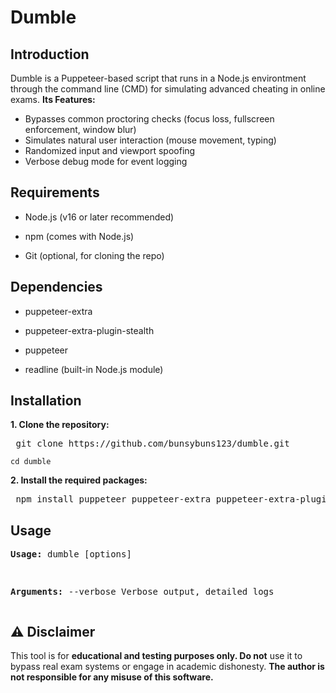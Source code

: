 # Dumble

## Introduction
Dumble is a Puppeteer-based script that runs in a Node.js environtment through the command line (CMD) for simulating advanced cheating in online exams. **Its Features:**

- Bypasses common proctoring checks (focus loss, fullscreen enforcement, window blur)
- Simulates natural user interaction (mouse movement, typing)
- Randomized input and viewport spoofing
- Verbose debug mode for event logging


## Requirements

- Node.js (v16 or later recommended)

- npm (comes with Node.js)

- Git (optional, for cloning the repo)


## Dependencies

- puppeteer-extra

- puppeteer-extra-plugin-stealth

- puppeteer

- readline (built-in Node.js module)

## Installation

**1. Clone the repository:**

<pre> git clone https://github.com/bunsybuns123/dumble.git </pre>


``` cd dumble ```


**2. Install the required packages:**

<pre> npm install puppeteer puppeteer-extra puppeteer-extra-plugin-stealth </pre>

## Usage

**<pre>Usage:**
        dumble [options]

**Arguments:**
        --verbose    Verbose output, detailed logs
</pre>

## ⚠️ Disclaimer

This tool is for **educational and testing purposes only. Do not** use it to bypass real exam systems or engage in academic dishonesty. **The author is not responsible for any misuse of this software.**

